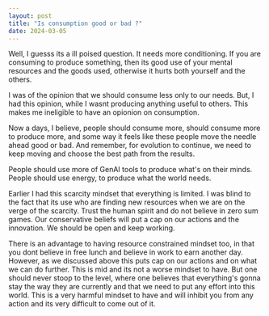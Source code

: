```yaml
---
layout: post
title: "Is consumption good or bad ?"
date: 2024-03-05
---
```


Well, I guesss its a ill poised question. It needs more conditioning.
If you are consuming to produce something, then its good use of your mental resources and the goods used, otherwise it hurts both yourself and the others.

I was of the opinion that we should consume less only to our needs.
But, I had this opinion, while I wasnt producing anything useful to others. This makes me ineligible to have an opionion on consumption.

Now a days, I believe, people should consume more, should consume more to produce more, and some way it feels like these people move the needle ahead good or bad. And remember, for evolution to continue, we need to keep moving and choose the best path from the results.

People should use more of GenAI tools to produce what's on their minds.
People should use energy, to produce what the world needs.

Earlier I had this scarcity mindset that everything is limited. I was blind to the fact that its use who are finding new resources when we are on the verge of the scarcity. Trust the human spirit and do not believe in zero sum games.
Our conservative beliefs will put a cap on our actions and the innovation. We should be open and keep working.

There is an advantage to having resource constrained mindset too, in that you dont believe in free lunch and believe in work to earn another day. However, as we discussed above this puts cap on our actions and on what we can do further. This is mid and its not a worse mindset to have. But one should never stoop to the level, where one believes that everything's gonna stay the way they are currently and that we need to put any effort into this world. This is a very harmful mindset to have and will inhibit you from any action and its very difficult to come out of it.

